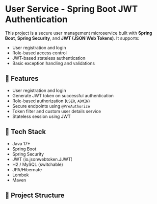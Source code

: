 # User Service - Spring Boot JWT Authentication

This project is a secure user management microservice built with **Spring Boot**, **Spring Security**, and **JWT (JSON Web Tokens)**. It supports:

- User registration and login
- Role-based access control
- JWT-based stateless authentication
- Basic exception handling and validations

## 🔐 Features

- User registration and login
- Generate JWT token on successful authentication
- Role-based authorization (`USER`, `ADMIN`)
- Secure endpoints using `@PreAuthorize`
- Token filter and custom user details service
- Stateless session using JWT

## 🧩 Tech Stack

- Java 17+
- Spring Boot
- Spring Security
- JWT (io.jsonwebtoken.JJWT)
- H2 / MySQL (switchable)
- JPA/Hibernate
- Lombok
- Maven

## 📂 Project Structure

